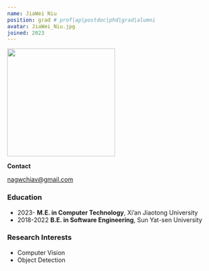 ```yaml
---
name: JiaWei Niu
position: grad # prof|ap|postdoc|phd|grad|alumni
avatar: JiaWei_Niu.jpg
joined: 2023
---
```


<img width="250" src="{{site.baseurl}}/images/people/{{page.avatar}}" data-action="zoom">

**Contact**

<i class="fa fa-envelope-o"></i> <nagwchiav@gmail.com><br>


###  Education

- 2023- **M.E. in Computer Technology**, Xi’an Jiaotong University
- 2018-2022 **B.E. in Software Engineering**, Sun Yat-sen University

### Research Interests

- Computer Vision
- Object Detection



